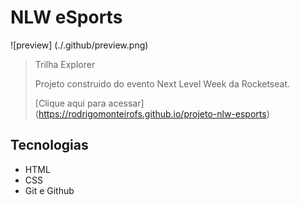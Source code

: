 # NLW eSports

![preview] (./.github/preview.png)

> Trilha Explorer
>
> Projeto construido do evento Next Level Week da Rocketseat.
>
> [Clique aqui para acessar] (https://rodrigomonteirofs.github.io/projeto-nlw-esports)

##  Tecnologias

* HTML
* CSS
* Git e Github



